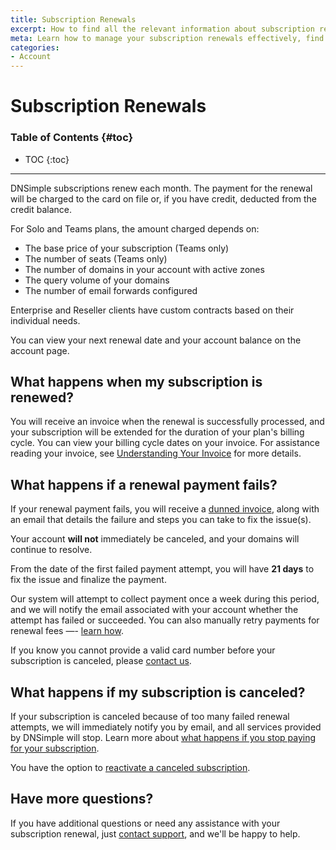 ```yaml
---
title: Subscription Renewals
excerpt: How to find all the relevant information about subscription renewals, and how to handle failed subscription renewal payments.
meta: Learn how to manage your subscription renewals effectively, find important information, and resolve any issues with failed payment attempts at DNSimple.
categories:
- Account
---
```


# Subscription Renewals

### Table of Contents {#toc}

* TOC
{:toc}

---

DNSimple subscriptions renew each month. The payment for the renewal will be charged to the card on file or, if you have credit, deducted from the credit balance.

For Solo and Teams plans, the amount charged depends on:

- The base price of your subscription (Teams only)
- The number of seats (Teams only)
- The number of domains in your account with active zones
- The query volume of your domains
- The number of email forwards configured

Enterprise and Reseller clients have custom contracts based on their individual needs.

You can view your next renewal date and your account balance on the account page.

## What happens when my subscription is renewed?

You will receive an invoice when the renewal is successfully processed, and your subscription will be extended for the duration of your plan's billing cycle. You can view your billing cycle dates on your invoice. For assistance reading your invoice, see [Understanding Your Invoice](/articles/understanding-invoice/) for more details.

## What happens if a renewal payment fails?

If your renewal payment fails, you will receive a [dunned invoice](https://support.dnsimple.com/articles/account-invoice-history/#invoice-state-dunned), along with an email that details the failure and steps you can take to fix the issue(s).

Your account **will not** immediately be canceled, and your domains will continue to resolve.

From the date of the first failed payment attempt, you will have **21 days** to fix the issue and finalize the payment.

Our system will attempt to collect payment once a week during this period, and we will notify the email associated with your account whether the attempt has failed or succeeded. You can also manually retry payments for renewal fees —- [learn how](/articles/account-invoice-history/#retrying).

If you know you cannot provide a valid card number before your subscription is canceled, please [contact us](https://dnsimple.com/contact).

## What happens if my subscription is canceled?

If your subscription is canceled because of too many failed renewal attempts, we will immediately notify you by email, and all services provided by DNSimple will stop. Learn more about [what happens if you stop paying for your subscription](https://support.dnsimple.com/articles/what-happens-if-i-stop-paying/).

You have the option to [reactivate a canceled subscription](https://support.dnsimple.com/articles/reactivate-subscription/).

## Have more questions?

If you have additional questions or need any assistance with your subscription renewal, just [contact support](https://dnsimple.com/feedback), and we'll be happy to help.
